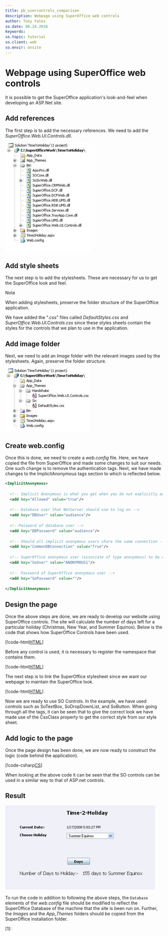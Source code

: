 ```yaml
---
title: pb_usercontrols_comparison
description: Webpage using SuperOffice web controls
author: Tony Yates
so.date: 06.24.2016
keywords:
so.topic: tutorial
so.client: web
so.envir: onsite
---
```


# Webpage using SuperOffice web controls

It is possible to get the SuperOffice application's look-and-feel when developing an ASP.Net site.

## Add references

The first step is to add the necessary references. We need to add the *SuperOffice.Web.UI.Controls.dll*.

![07][img1]

## Add style sheets

The next step is to add the stylesheets. These are necessary for us to get the SuperOffice look and feel.

> [!NOTE]
> When adding stylesheets, preserve the folder structure of the SuperOffice application.

We have added the ".css" files called *DefaultStyles.css* and *SuperOffice.Web.UI.Controls.css* since these styles sheets contain the styles for the controls that we plan to use in the application.

## Add image folder

Next, we need to add an *Image* folder with the relevant images used by the stylesheets. Again, preserve the folder structure.

![08][img2]

## Create web.config

Once this is done, we need to create a *web.config* file. Here, we have copied the file from SuperOffice and made some changes to suit our needs. One such change is to remove the authentication tags. Next, we have made changes to the ImplicitAnonymous tags section to which is reflected below.

```XML
<ImplicitAnonymous>

  <!-- Implicit Anonymous is what you get when you do not explicitly authenticate as a user. Usually disabled in SIX.web, which uses explicit users -->
  <add key="Allowed" value="true"/>

  <!-- Database user that NetServer should use to log on -->
  <add key="DBUser" value="audience"/>

  <!--Password of database user -->
  <add key="DBPassword" value="audience"/>

  <!-- Should all implicit anonymous users share the same connection -->
  <add key="CommonDBConnection" value="True"/>

  <!-- SuperOffice anonymous user (associate of type anonymous) to be used -->
  <add key="SoUser" value="ANONYMOUS1"/>

  <!-- Password of SuperOffice anonymous user -->
  <add key="SoPassword" value=""/>

</ImplicitAnonymous>
```

## Design the page

Once the above steps are done, we are ready to develop our website using SuperOffice controls. The site will calculate the number of days left for a particular holiday (Christmas, New Year, and Summer Equinox). Below is the code that shows how SuperOffice Controls have been used.

[!code-html[HTML](includes/timetoholiday.cshtml)]

Before any control is used, it is necessary to register the namespace that contains them.

[!code-html[HTML](includes/timetoholiday.cshtml?range=3)]

The next step is to link the SuperOffice stylesheet since we want our webpage to maintain the SuperOffice look.

[!code-html[HTML](includes/timetoholiday.cshtml?range=11)]

Now we are ready to use SO Controls. In the example, we have used controls such as SoTextBox, SoDropDownList, and SoButton. When going through all the tags, it can be seen that to give the correct look we have made use of the CssClass property to get the correct style from our style sheet.

## Add logic to the page

Once the page design has been done, we are now ready to construct the logic (code behind the application).

[!code-csharp[CS](includes/timetoholiday.cs)]

When looking at the above code it can be seen that the SO controls can be used in a similar way to that of ASP.net controls.

## Result

![09][img3]

To run the code in addition to following the above steps, the `Database` elements of the *web.config* file should be modified to reflect the SuperOffice Database of the machine that the site is been run on. Further, the *Images* and the *App\_Themes* folders should be copied from the SuperOffice installation folder.

<!-- Referenced links -->
[1]:

<!-- Referenced images -->
[img1]: media/image007.jpg
[img2]: media/image008.jpg
[img3]: media/image009.jpg
